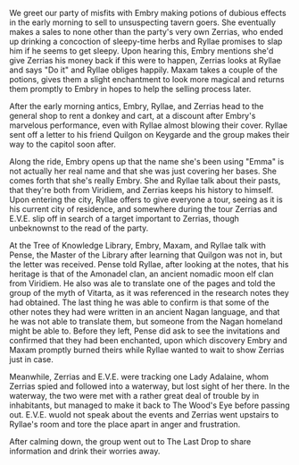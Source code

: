 We greet our party of misfits with Embry making potions of dubious effects in the early morning to sell to unsuspecting tavern goers. She eventually makes a sales to none other than the party's very own Zerrias, who ended up drinking a concoction of sleepy-time herbs and Ryllae promises to slap him if he seems to get sleepy. Upon hearing this, Embry mentions she'd give Zerrias his money back if this were to happen, Zerrias looks at Ryllae and says "Do it" and Ryllae obliges happily. Maxam takes a couple of the potions, gives them a slight enchantment to look more magical and returns them promptly to Embry in hopes to help the selling process later.

After the early morning antics, Embry, Ryllae, and Zerrias head to the general shop to rent a donkey and cart, at a discount after Embry's marvelous performance, even with Ryllae almost blowing their cover. Ryllae sent off a letter to his friend Quilgon on Keygarde and the group makes their way to the capitol soon after. 

Along the ride, Embry opens up that the name she's been using "Emma" is not actually her real name and that she was just covering her bases. She comes forth that she's really Embry. She and Ryllae talk about their pasts, that they're both from Viridiem, and Zerrias keeps his history to himself. Upon entering the city, Ryllae offers to give everyone a tour, seeing as it is his current city of residence, and somewhere during the tour Zerrias and E.V.E. slip off in search of a target important to Zerrias, though unbeknownst to the read of the party.

At the Tree of Knowledge Library, Embry, Maxam, and Ryllae talk with Pense, the Master of the Library after learning that Quilgon was not in, but the letter was received. Pense told Ryllae, after looking at the notes, that his heritage is that of the Amonadel clan, an ancient nomadic moon elf clan from Viridiem. He also was ale to translate one of the pages and told the group of the myth of Vitarta, as it was referenced in the research notes they had obtained. The last thing he was able to confirm is that some of the other notes they had were written in an ancient Nagan language, and that he was not able to translate them, but someone from the Nagan homeland might be able to. Before they left, Pense did ask to see the invitations and confirmed that they had been enchanted, upon which discovery Embry and Maxam promptly burned theirs while Ryllae wanted to wait to show Zerrias just in case.

Meanwhile, Zerrias and E.V.E. were tracking one Lady Adalaine, whom Zerrias spied and followed into a waterway, but lost sight of her there. In the waterway, the two were met with a rather great deal of trouble by in inhabitants, but managed to make it back to The Wood's Eye before passing out. E.V.E. wuold not speak about the events and Zerrias went upstairs to Ryllae's room and tore the place apart in anger and frustration. 

After calming down, the group went out to The Last Drop to share information and drink their worries away.
